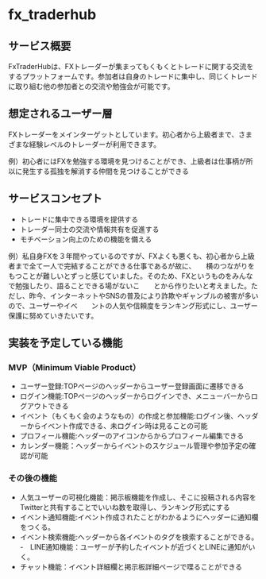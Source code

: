 # fx_traderhub

## サービス概要
FxTraderHubは、FXトレーダーが集まってもくもくとトレードに関する交流をするプラットフォームです。参加者は自身のトレードに集中し、同じくトレードに取り組む他の参加者との交流や勉強会が可能です。

## 想定されるユーザー層
FXトレーダーをメインターゲットとしています。初心者から上級者まで、さまざまな経験レベルのトレーダーが利用できます。

例）初心者にはFXを勉強する環境を見つけることができ、上級者は仕事柄が所以に発生する孤独を解消する仲間を見つけることができる

## サービスコンセプト
- トレードに集中できる環境を提供する
- トレーダー同士の交流や情報共有を促進する
- モチベーション向上のための機能を備える

例）私自身FXを３年間やっているのですが、FXよくも悪くも、初心者から上級者まで全て一人で完結することができる仕事であるが故に、　　横のつながりをもつことが難しいとずっと感じていました。そのため、FXというものをみんなで勉強したり、語ることできる場がないこ　　とから作りたいと考えました。ただし、昨今、インターネットやSNSの普及により詐欺やギャンブルの被害が多いので、ユーザーやイベ　　ントの人気や信頼度をランキング形式にし、ユーザー保護に努めていきたいです。

## 実装を予定している機能
### MVP（Minimum Viable Product）
- ユーザー登録:TOPページのヘッダーからユーザー登録画面に遷移できる
- ログイン機能:TOPページのヘッダーからログインでき、メニューバーからログアウトできる
- イベント（もくもく会のようなもの）の作成と参加機能:ログイン後、ヘッダーからイベント作成できる、未ログイン時は見ることの可能
- プロフィール機能:ヘッダーのアイコンからからプロフィール編集できる
- カレンダー機能：ヘッダーからイベントのスケジュール管理や参加予定の確認が可能

### その後の機能
- 人気ユーザーの可視化機能：掲示板機能を作成し、そこに投稿される内容をTwitterと共有することでいいね数を取得し、ランキング形式にする
- イベント通知機能:イベント作成されたことがわかるようにヘッダーに通知欄をつくる。
- イベント検索機能:ヘッダーから各イベントのタグを検索することができる。
-　LINE通知機能：ユーザーが予約したイベントが近づくとLINEに通知がいく。
- チャット機能：イベント詳細欄と掲示板詳細ページで喋ることができる
